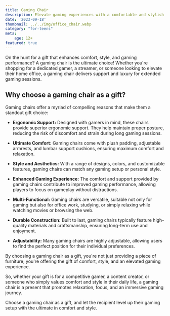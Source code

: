 ```yaml
---
title: Gaming Chair
description: Elevate gaming experiences with a comfortable and stylish gaming chair.
date: '2023-09-18'
thumbnail: ../../img/office_chair.webp
category: "for-teens"
meta:
    age: 12+
featured: true
---
```

On the hunt for a gift that enhances comfort, style, and gaming performance? A gaming chair is the ultimate choice! Whether you're shopping for a dedicated gamer, a streamer, or someone looking to elevate their home office, a gaming chair delivers support and luxury for extended gaming sessions.

## Why choose a gaming chair as a gift?

Gaming chairs offer a myriad of compelling reasons that make them a standout gift choice:

- **Ergonomic Support:** Designed with gamers in mind, these chairs provide superior ergonomic support. They help maintain proper posture, reducing the risk of discomfort and strain during long gaming sessions.

- **Ultimate Comfort:** Gaming chairs come with plush padding, adjustable armrests, and lumbar support cushions, ensuring maximum comfort and relaxation.

- **Style and Aesthetics:** With a range of designs, colors, and customizable features, gaming chairs can match any gaming setup or personal style.

- **Enhanced Gaming Experience:** The comfort and support provided by gaming chairs contribute to improved gaming performance, allowing players to focus on gameplay without distractions.

- **Multi-Functional:** Gaming chairs are versatile, suitable not only for gaming but also for office work, studying, or simply relaxing while watching movies or browsing the web.

- **Durable Construction:** Built to last, gaming chairs typically feature high-quality materials and craftsmanship, ensuring long-term use and enjoyment.

- **Adjustability:** Many gaming chairs are highly adjustable, allowing users to find the perfect position for their individual preferences.

By choosing a gaming chair as a gift, you're not just providing a piece of furniture; you're offering the gift of comfort, style, and an elevated gaming experience.

So, whether your gift is for a competitive gamer, a content creator, or someone who simply values comfort and style in their daily life, a gaming chair is a present that promotes relaxation, focus, and an immersive gaming journey.

Choose a gaming chair as a gift, and let the recipient level up their gaming setup with the ultimate in comfort and style.
